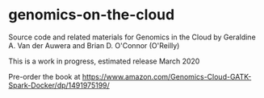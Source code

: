 # genomics-on-the-cloud
Source code and related materials for Genomics in the Cloud by Geraldine A. Van der Auwera and Brian D. O'Connor (O'Reilly)

This is a work in progress, estimated release March 2020 

Pre-order the book at https://www.amazon.com/Genomics-Cloud-GATK-Spark-Docker/dp/1491975199/